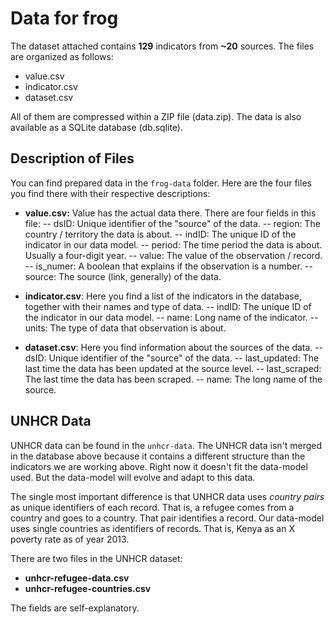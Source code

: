 Data for frog
=============

The dataset attached contains **129** indicators from **~20** sources. The files are organized as follows:

- value.csv
- indicator.csv
- dataset.csv

All of them are compressed within a ZIP file (data.zip). The data is also available as a SQLite database (db.sqlite).


Description of Files
--------------------
You can find prepared data in the `frog-data` folder. Here are the four files you find there with their respective descriptions:

- **value.csv:** Value has the actual data there. There are four fields in this file:
-- dsID: Unique identifier of the "source" of the data.
-- region: The country / territory the data is about.
-- indID: The unique ID of the indicator in our data model.
-- period: The time period the data is about. Usually a four-digit year.
-- value: The value of the observation / record.
-- is_numer: A boolean that explains if the observation is a number.
-- source: The source (link, generally) of the data.

- **indicator.csv**: Here you find a list of the indicators in the database, together with their names and type of data.
-- indID: The unique ID of the indicator in our data model.
-- name: Long name of the indicator.
-- units: The type of data that observation is about.

- **dataset.csv**: Here you find information about the sources of the data.
-- dsID: Unique identifier of the "source" of the data.
-- last_updated: The last time the data has been updated at the source level.
-- last_scraped: The last time the data has been scraped.
-- name: The long name of the source.


UNHCR Data
----------
UNHCR data can be found in the `unhcr-data`. The UNHCR data isn't merged in the database above because it contains a different structure than the indicators we are working above. Right now it doesn't fit the data-model used. But the data-model will evolve and adapt to this data.

The single most important difference is that UNHCR data uses *country pairs* as unique identifiers of each record. That is, a refugee comes from a country and goes to a country. That pair identifies a record. Our data-model uses single countries as identifiers of records. That is, Kenya as an X poverty rate as of year 2013.

There are two files in the UNHCR dataset:

- **unhcr-refugee-data.csv**
- **unhcr-refugee-countries.csv**

The fields are self-explanatory.


